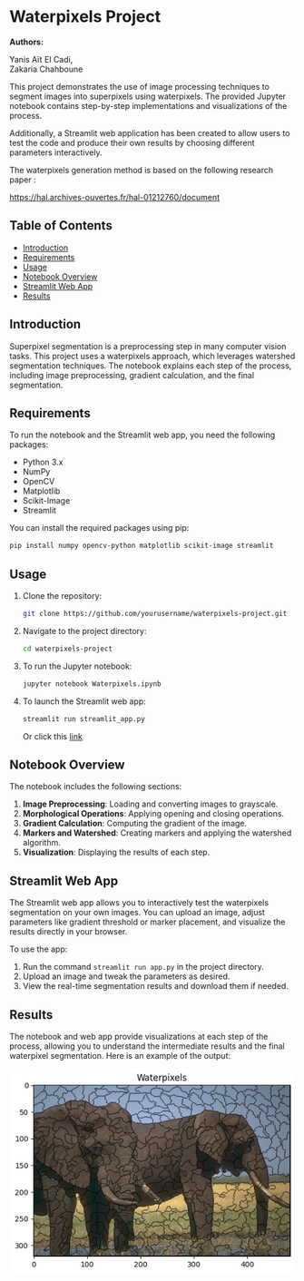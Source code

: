 # Waterpixels Project

**Authors:**

Yanis Aït El Cadi,  
Zakaria Chahboune

This project demonstrates the use of image processing techniques to segment images into superpixels using waterpixels. The provided Jupyter notebook contains step-by-step implementations and visualizations of the process.

Additionally, a Streamlit web application has been created to allow users to test the code and produce their own results by choosing different parameters interactively.

The waterpixels generation method is based on the following research paper :

https://hal.archives-ouvertes.fr/hal-01212760/document

## Table of Contents
- [Introduction](#introduction)
- [Requirements](#requirements)
- [Usage](#usage)
- [Notebook Overview](#notebook-overview)
- [Streamlit Web App](#streamlit-web-app)
- [Results](#results)

## Introduction
Superpixel segmentation is a preprocessing step in many computer vision tasks. This project uses a waterpixels approach, which leverages watershed segmentation techniques. The notebook explains each step of the process, including image preprocessing, gradient calculation, and the final segmentation.

## Requirements
To run the notebook and the Streamlit web app, you need the following packages:
- Python 3.x
- NumPy
- OpenCV
- Matplotlib
- Scikit-Image
- Streamlit

You can install the required packages using pip:
```sh
pip install numpy opencv-python matplotlib scikit-image streamlit
```

## Usage
1. Clone the repository:
   ```sh
   git clone https://github.com/yourusername/waterpixels-project.git
   ```
2. Navigate to the project directory:
   ```sh
   cd waterpixels-project
   ```
3. To run the Jupyter notebook:
   ```sh
   jupyter notebook Waterpixels.ipynb
   ```
4. To launch the Streamlit web app:
   ```sh
   streamlit run streamlit_app.py
   ```
   Or click this [link](https://zakc02-waterpixels-streamlit-app-dcjkkh.streamlit.app/)

## Notebook Overview
The notebook includes the following sections:
1. **Image Preprocessing**: Loading and converting images to grayscale.
2. **Morphological Operations**: Applying opening and closing operations.
3. **Gradient Calculation**: Computing the gradient of the image.
4. **Markers and Watershed**: Creating markers and applying the watershed algorithm.
5. **Visualization**: Displaying the results of each step.

## Streamlit Web App
The Streamlit web app allows you to interactively test the waterpixels segmentation on your own images. You can upload an image, adjust parameters like gradient threshold or marker placement, and visualize the results directly in your browser.

To use the app:
1. Run the command `streamlit run app.py` in the project directory.
2. Upload an image and tweak the parameters as desired.
3. View the real-time segmentation results and download them if needed.

## Results
The notebook and web app provide visualizations at each step of the process, allowing you to understand the intermediate results and the final waterpixel segmentation. Here is an example of the output:

![Waterpixel Segmentation](output.png)
